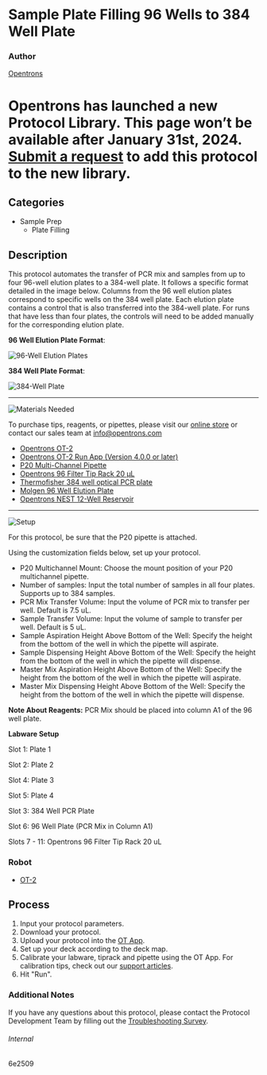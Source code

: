 # Sample Plate Filling 96 Wells to 384 Well Plate

### Author
[Opentrons](https://opentrons.com/)


# Opentrons has launched a new Protocol Library. This page won’t be available after January 31st, 2024. [Submit a request](https://docs.google.com/forms/d/e/1FAIpQLSdYYp9QCKow4nn0KlCVsMS3HX0eJ0N9O7-erajKvcpT0lWbSg/viewform) to add this protocol to the new library.

## Categories
* Sample Prep
	* Plate Filling

## Description
This protocol automates the transfer of PCR mix and samples from up to four 96-well elution plates to a 384-well plate. It follows a specific format detailed in the image below. Columns from the 96 well elution plates correspond to specific wells on the 384 well plate. Each elution plate contains a control that is also transferred into the 384-well plate. For runs that have less than four plates, the controls will need to be added manually for the corresponding elution plate.

**96 Well Elution Plate Format**:

![96-Well Elution Plates](https://opentrons-protocol-library-website.s3.amazonaws.com/custom-README-images/6e2509/elution-plates.png)

**384 Well Plate Format**:

![384-Well Plate](https://opentrons-protocol-library-website.s3.amazonaws.com/custom-README-images/6e2509/384-well-plate.png)

---
![Materials Needed](https://s3.amazonaws.com/opentrons-protocol-library-website/custom-README-images/001-General+Headings/materials.png)

To purchase tips, reagents, or pipettes, please visit our [online store](https://shop.opentrons.com/) or contact our sales team at [info@opentrons.com](mailto:info@opentrons.com)

* [Opentrons OT-2](https://shop.opentrons.com/collections/ot-2-robot/products/ot-2)
* [Opentrons OT-2 Run App (Version 4.0.0 or later)](https://opentrons.com/ot-app/)
* [P20 Multi-Channel Pipette](https://shop.opentrons.com/collections/ot-2-robot/products/8-channel-electronic-pipette)
* [Opentrons 96 Filter Tip Rack 20 µL](https://shop.opentrons.com/collections/opentrons-tips/products/opentrons-20ul-filter-tips)
* [Thermofisher 384 well optical PCR plate](https://www.thermofisher.com/order/catalog/product/4309849#/4309849)
* [Molgen 96 Well Elution Plate](https://molgen.com/)
* [Opentrons NEST 12-Well Reservoir](https://shop.opentrons.com/collections/reservoirs/products/nest-12-well-reservoir-15-ml)

---
![Setup](https://s3.amazonaws.com/opentrons-protocol-library-website/custom-README-images/001-General+Headings/Setup.png)

For this protocol, be sure that the P20 pipette is attached.

Using the customization fields below, set up your protocol.
* P20 Multichannel Mount: Choose the mount position of your P20 multichannel pipette.
* Number of samples: Input the total number of samples in all four plates. Supports up to 384 samples.
* PCR Mix Transfer Volume: Input the volume of PCR mix to transfer per well. Default is 7.5 uL.
* Sample Transfer Volume: Input the volume of sample to transfer per well. Default is 5 uL.
* Sample Aspiration Height Above Bottom of the Well: Specify the height from the bottom of the well in which the pipette will aspirate.
* Sample Dispensing Height Above Bottom of the Well: Specify the height from the bottom of the well in which the pipette will dispense.
* Master Mix Aspiration Height Above Bottom of the Well: Specify the height from the bottom of the well in which the pipette will aspirate.
* Master Mix Dispensing Height Above Bottom of the Well: Specify the height from the bottom of the well in which the pipette will dispense.


**Note About Reagents:**
PCR Mix should be placed into column A1 of the 96 well plate.


**Labware Setup**

Slot 1: Plate 1

Slot 2: Plate 2

Slot 4: Plate 3

Slot 5: Plate 4

Slot 3: 384 Well PCR Plate

Slot 6:  96 Well Plate (PCR Mix in Column A1)

Slots 7 - 11: Opentrons 96 Filter Tip Rack 20 uL

### Robot
* [OT-2](https://opentrons.com/ot-2)

## Process

1. Input your protocol parameters.
2. Download your protocol.
3. Upload your protocol into the [OT App](https://opentrons.com/ot-app).
4. Set up your deck according to the deck map.
5. Calibrate your labware, tiprack and pipette using the OT App. For calibration tips, check out our [support articles](https://support.opentrons.com/en/collections/1559720-guide-for-getting-started-with-the-ot-2).
6. Hit "Run".

### Additional Notes
If you have any questions about this protocol, please contact the Protocol Development Team by filling out the [Troubleshooting Survey](https://protocol-troubleshooting.paperform.co/).

###### Internal
6e2509